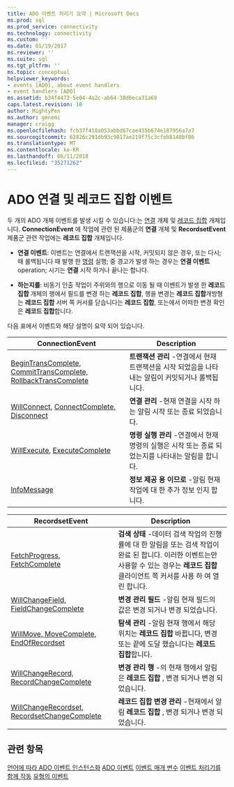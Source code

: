 ```yaml
---
title: ADO 이벤트 처리기 요약 | Microsoft Docs
ms.prod: sql
ms.prod_service: connectivity
ms.technology: connectivity
ms.custom: ''
ms.date: 01/19/2017
ms.reviewer: ''
ms.suite: sql
ms.tgt_pltfrm: ''
ms.topic: conceptual
helpviewer_keywords:
- events [ADO], about event handlers
- event handlers [ADO]
ms.assetid: b34f4472-5e04-4a2c-ab64-38d6eca31a69
caps.latest.revision: 10
author: MightyPen
ms.author: genemi
manager: craigg
ms.openlocfilehash: fcb37f418a053abbd67cae435b674e187956a7a7
ms.sourcegitcommit: 62826c291db93c9017ae219f75c3cfeb8140bf06
ms.translationtype: MT
ms.contentlocale: ko-KR
ms.lasthandoff: 06/11/2018
ms.locfileid: "35271262"
---
```

# <a name="ado-connection-and-recordset-events"></a>ADO 연결 및 레코드 집합 이벤트
두 개의 ADO 개체 이벤트를 발생 시킬 수 있습니다:는 [연결](../../../ado/reference/ado-api/connection-object-ado.md) 개체 및 [레코드 집합](../../../ado/reference/ado-api/recordset-object-ado.md) 개체입니다. **ConnectionEvent** 에 작업에 관련 된 제품군의 **연결** 개체 및 **RecordsetEvent** 제품군 관련 작업에는  **레코드 집합** 개체입니다.

-   **연결 이벤트**: 이벤트는 연결에서 트랜잭션을 시작, 커밋되지 않은 경우, 또는 다시; 때 롤백됩니다 때 발행 한 [명령](../../../ado/reference/ado-api/command-object-ado.md) 실행; 중 경고가 발생 하는 경우는 **연결 이벤트**operation; 시기는 **연결** 시작 하거나 끝나는 합니다.

-   **하는지를**: 비동기 인출 작업이 주위와의 행으로 이동 될 때 이벤트가 발생 한 **레코드 집합** 개체의 행에서 필드를 변경 하는 **레코드 집합**, 행을 변경는 **레코드 집합**개방형는 **레코드 집합** 서버 쪽 커서를 닫습니다는 **레코드 집합**, 또는에서 어떠한 변경 확인은  **레코드 집합**합니다.

 다음 표에서 이벤트와 해당 설명이 요약 되어 있습니다.

|ConnectionEvent|Description|
|---------------------|-----------------|
|[BeginTransComplete, CommitTransComplete, RollbackTransComplete](../../../ado/reference/ado-api/begintranscomplete-committranscomplete-and-rollbacktranscomplete-events-ado.md)|**트랜잭션 관리** -연결에서 현재 트랜잭션을 시작 되었음을 나타내는 알림이 커밋되거나 롤백됩니다.|
|[WillConnect](../../../ado/reference/ado-api/willconnect-event-ado.md), [ConnectComplete, Disconnect](../../../ado/reference/ado-api/connectcomplete-and-disconnect-events-ado.md)|**연결 관리** -현재 연결을 시작 하는 알림 시작 또는 종료 되었습니다.|
|[WillExecute](../../../ado/reference/ado-api/willexecute-event-ado.md), [ExecuteComplete](../../../ado/reference/ado-api/executecomplete-event-ado.md)|**명령 실행 관리** -연결에서 현재 명령의 실행은 시작 또는 종료 되었는지를 나타내는 알림을 합니다.|
|[InfoMessage](../../../ado/reference/ado-api/infomessage-event-ado.md)|**정보 제공 용 이므로** -알림 현재 작업에 대 한 추가 정보 인지 합니다.|

|RecordsetEvent|Description|
|--------------------|-----------------|
|[FetchProgress](../../../ado/reference/ado-api/fetchprogress-event-ado.md), [FetchComplete](../../../ado/reference/ado-api/fetchcomplete-event-ado.md)|**검색 상태** -데이터 검색 작업의 진행률에 대 한 알림을 또는 검색 작업이 완료 된 합니다. 이러한 이벤트는만 사용할 수 있는 경우는 **레코드 집합** 클라이언트 쪽 커서를 사용 하 여 열린 합니다.|
|[WillChangeField, FieldChangeComplete](../../../ado/reference/ado-api/willchangefield-and-fieldchangecomplete-events-ado.md)|**변경 관리 필드** -알림 현재 필드의 값은 변경 되거나 변경 되었습니다.|
|[WillMove, MoveComplete](../../../ado/reference/ado-api/willmove-and-movecomplete-events-ado.md), [EndOfRecordset](../../../ado/reference/ado-api/endofrecordset-event-ado.md)|**탐색 관리** -알림 현재 행에서 해당 위치는 **레코드 집합** 바뀝니다, 변경 또는 끝에 도달 했습니다는 **레코드 집합**합니다.|
|[WillChangeRecord, RecordChangeComplete](../../../ado/reference/ado-api/willchangerecord-and-recordchangecomplete-events-ado.md)|**변경 관리 행** -의 현재 행에서 알림은 **레코드 집합** , 변경 되거나 변경 되었습니다.|
|[WillChangeRecordset, RecordsetChangeComplete](../../../ado/reference/ado-api/willchangerecordset-and-recordsetchangecomplete-events-ado.md)|**레코드 집합 변경 관리** -현재에서 알림 **레코드 집합** , 변경 되거나 변경 되었습니다.|

## <a name="see-also"></a>관련 항목
 [언어에 따라 ADO 이벤트 인스턴스화](../../../ado/guide/data/ado-event-instantiation-by-language.md) [ADO 이벤트](../../../ado/reference/ado-api/ado-events.md) [이벤트 매개 변수](../../../ado/guide/data/event-parameters.md) [이벤트 처리기를 함께 작동](../../../ado/guide/data/how-event-handlers-work-together.md) [유형의 이벤트](../../../ado/guide/data/types-of-events.md)
